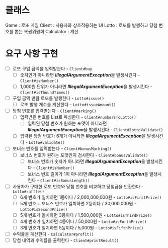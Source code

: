 # 클래스
Game : 로또 게임
Client : 사용자와 상호작용하는 UI
Lotto : 로또를 발행하고 당첨 번호를 뽑는 복권위원회
Calculator : 계산

# 요구 사항 구현

- [ ] 로또 구입 금액을 입력받는다 - `Client#buy`
  - [ ] 숫자인가 아니라면 ***IllegalArgumentException***을 발생시킨다 - `Client#isNumber()`
  - [ ] 1,000원 단위가 아니라면 ***IllegalArgumentException***을 발생시킨다 - `Client#isThoundTimes()` 
- [ ] 구입 금액 만큼 로또를 발행한다 - `Lotto#issue()`
  - [ ] 로또 발행 개수를 계산한다 - `Lotto#issueAmount()`
- [ ] 당첨 번호를 입력받는다 - `Client#marking()`
  - [ ] 입력받은 번호를 List<Integer>로 파싱한다 - `Client#numbersToLotto()`
    - [ ] 입력된 당첨 번호가 원하는 포맷이 아니라면 ***IllegalArgumentException***을 발생시킨다 - `Client#lottoValidate()`
  - [ ] 입력된 당첨 번호가 6개가 아니라면 ***IllegalArgumentException***을 발생시킨다 - `Lotto#validate()`
- [ ] 보너스 번호를 입력받는다 - `Client#bonusMarking()`
  - [ ] 보너스 번호가 원하는 포맷인지 검사한다 - `Client#bonusValidate()`
    - [ ] 보너스 번호가 숫자가 아니라면 ***IllegalArgumentException***을 발생시킨다 - `Client#isNumber()`
    - [ ] 보너스 번호 길이가 1이 아니라면 ***IllegalArgumentException***을 발생시킨다 - `Client#isBonusLength()`
- [ ] 사용자가 구매한 로또 번호와 당첨 번호를 비교하고 당첨금을 반환한다 - `Lotto#raffle()`
  - [ ] 6개 번호가 일치하면 1등이다 / 2,000,000,000원 - `Lotto#isFirstPrize()`
  - [ ] 5개 번호 + 보너스 번호가 일치하면 2등이다 / 30,000,000원 - `Lotto#isSecondPrize()`
  - [ ] 5개 번호가 일치하면 3등이다 / 1,500,000원 - `Lotto#isThirdPrize()`
  - [ ] 4개 번호가 일치하면 4등이다 / 50,000원 - `Lotto#isForthPrize()`
  - [ ] 3개 번호가 일치하면 5등이다 / 5,000원 - `Lotto#isFifthPrize()`
- [ ] 수익률을 계산한다 - `Calculator#profit()`
- [ ] 당첨 내역과 수익률을 출력한다 - `Client#printResult()`
